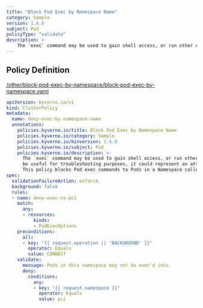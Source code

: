 ```yaml
---
title: "Block Pod Exec by Namespace Name"
category: Sample
version: 1.6.0
subject: Pod
policyType: "validate"
description: >
    The `exec` command may be used to gain shell access, or run other commands, in a Pod's container. While this can be useful for troubleshooting purposes, it could represent an attack vector and is discouraged. This policy blocks Pod exec commands to Pods in a Namespace called `pci`.
---
```


## Policy Definition
<a href="https://github.com/kyverno/policies/raw/main//other/block-pod-exec-by-namespace/block-pod-exec-by-namespace.yaml" target="-blank">/other/block-pod-exec-by-namespace/block-pod-exec-by-namespace.yaml</a>

```yaml
apiVersion: kyverno.io/v1
kind: ClusterPolicy
metadata:
  name: deny-exec-by-namespace-name
  annotations:
    policies.kyverno.io/title: Block Pod Exec by Namespace Name
    policies.kyverno.io/category: Sample
    policies.kyverno.io/minversion: 1.6.0
    policies.kyverno.io/subject: Pod
    policies.kyverno.io/description: >-
      The `exec` command may be used to gain shell access, or run other commands, in a Pod's container. While this can
      be useful for troubleshooting purposes, it could represent an attack vector and is discouraged.
      This policy blocks Pod exec commands to Pods in a Namespace called `pci`.
spec:
  validationFailureAction: enforce
  background: false
  rules:
  - name: deny-exec-ns-pci
    match:
      any:
      - resources:
          kinds:
          - PodExecOptions
    preconditions:
      all:
      - key: "{{ request.operation || 'BACKGROUND' }}"
        operator: Equals
        value: CONNECT
    validate:
      message: Pods in this namespace may not be exec'd into.
      deny:
        conditions:
          any:
          - key: "{{ request.namespace }}"
            operator: Equals
            value: pci

```
